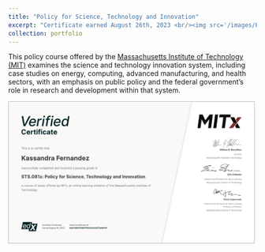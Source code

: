 ```yaml
---
title: "Policy for Science, Technology and Innovation"
excerpt: "Certificate earned August 26th, 2023 <br/><img src='/images/PSTICert.png' width=500>"
collection: portfolio
---
```


This policy course offered by the [Massachusetts Institute of Technology (MIT)](https://www.edx.org/learn/science/massachusetts-institute-of-technology-policy-for-science-technology-and-innovation) examines the science and technology innovation system, including case studies on energy, computing, advanced manufacturing, and health sectors, with an emphasis on public policy and the federal government’s role in research and development within that system.

<img src='/images/PSTICert.png' width=500>
